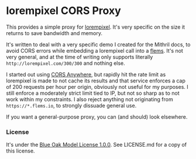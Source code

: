 # lorempixel CORS Proxy

This provides a simple proxy for [lorempixel](http://lorempixel.com). It's very specific on the size it returns to save bandwidth and memory.

It's written to deal with a very specific demo I created for the Mithril docs, to avoid CORS errors while embedding a lorempixel call into a [flems](https://flems.io). It's not very general, and at the time of writing only supports literally `http://lorempixel.com/300/300` and nothing else.

I started out using [CORS Anywhere](https://github.com/Rob--W/cors-anywhere/), but rapidly hit the rate limit as lorempixel is made to not cache its results and that service enforces a cap of 200 requests per hour per origin, obviously not useful for my purposes. I still enforce a moderately strict limit tied to IP, but not so sharp as to not work within my constraints. I also reject anything not originating from `https://*.flems.io`, to strongly dissuade general use.

If you want a general-purpose proxy, you can (and should) look elsewhere.

### License

It's under the [Blue Oak Model License 1.0.0](https://blueoakcouncil.org/license/1.0.0). See LICENSE.md for a copy of this license.
